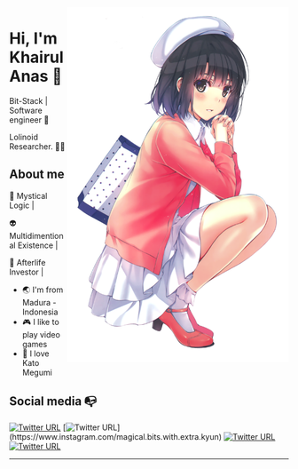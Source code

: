 
<img align="right" width="400" src="https://raw.githubusercontent.com/khairulanas/khairulanas/master/pngbarn.png">


# Hi, I'm Khairul Anas 👋

Bit-Stack | Software engineer :robot:

Lolinoid Researcher. :man_astronaut:

## About me 

:brain: Mystical Logic | 

:alien: Multidimentional Existence | 

:money_with_wings: Afterlife Investor |


- :earth_asia: I'm from Madura - Indonesia
- :video_game: I like to play video games
- :girl: I love Kato Megumi


## Social media :mailbox_with_no_mail:

[![Twitter URL](https://img.shields.io/twitter/url?color=%231DA1F2&label=follow&logo=twitter&logoColor=%231DA1F2&style=flat-square&url=https%3A%2F%2Fwww.reddit.com%2Fuser%2FFatChicken277)](https://twitter.com/khairulanas)
[![Twitter URL](https://img.shields.io/twitter/url?color=%23fb3958&label=follow&logo=instagram&logoColor=%23fb3958&style=flat-square&url=https%3A%2F%2Fwww.instagram.com%2Falejorc_)](https://www.instagram.com/magical.bits.with.extra.kyun)
[![Twitter URL](https://img.shields.io/twitter/url?color=%230072b1&label=connect&logo=linkedin&logoColor=%230072b1&style=flat-square&url=https%3A%2F%2Fwww.linkedin.com%2Fin%2Falejandro-ramirez-ciceros%2F)](https://www.linkedin.com/in/byneet/)
[![Twitter URL](https://img.shields.io/twitter/url?color=orange&label=follow&logo=reddit&logoColor=orange&style=flat-square&url=https%3A%2F%2Fwww.reddit.com%2Fuser%2FFatChicken277)](https://www.reddit.com/user/byneet)

---
